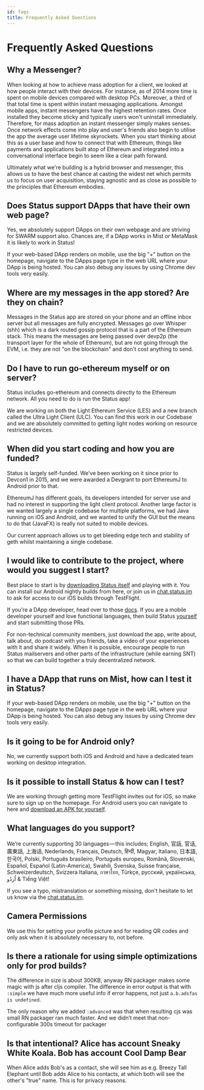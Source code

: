 ```yaml
---
id: faqs
title: Frequently Asked Questions
---
```


# Frequently Asked Questions

## Why a Messenger?
When looking at how to achieve mass adoption for a client, we looked at how people interact with their devices. For instance, as of 2014 more time is spent on mobile devices compared with desktop PCs. Moreover, a third of that total time is spent within instant messaging applications. Amongst mobile apps, instant messengers have the highest retention rates. Once installed they become sticky and typically users won't uninstall immediately. Therefore, for mass adoption an instant messenger simply makes senses. Once network effects come into play and user's friends also begin to utilise the app the average user lifetime skyrockets. When you start thinking about this as a user base and how to connect that with Ethereum, things like payments and applications built atop of Ethereum and integrated into a conversational interface begin to seem like a clear path forward.

Ultimately what we're building is a hybrid browser and messenger, this allows us to have the best chance at casting the widest net which permits us to focus on user acquisition, staying agnostic and as close as possible to the principles that Ethereum embodies.

## Does Status support DApps that have their own web page?
Yes, we absolutely support DApps on their own webpage and are striving for SWARM support also. Chances are, if a DApp works in Mist or MetaMask it is likely to work in Status!

If your web-based DApp renders on mobile, use the big "+" button on the homepage, navigate to the DApps page type in the web URL where your DApp is being hosted. You can also debug any issues by using Chrome dev tools very easily.

## Where are my messages in the app stored? Are they on chain?
Messages in the Status app are stored on your phone and an offline inbox server but all messages are fully encrypted. Messages go over Whisper (shh) which is a dark routed gossip protocol that is a part of the Ethereum stack. This means the messages are being passed over devp2p (the transport layer for the whole of Ethereum), but are not going through the EVM, i.e. they are not "on the blockchain" and don't cost anything to send.

## Do I have to run go-ethereum myself or on server?
Status includes go-ethereum and connects directly to the Ethereum network. All you need to do is run the Status app!

We are working on both the Light Ethereum Service (LES) and a new branch called the Ultra Light Client (ULC). You can find this work in our Codebase and we are absolutely committed to getting light nodes working on resource restricted devices.

## When did you start coding and how you are funded?
Status is largely self-funded. We've been working on it since prior to Devcon1 in 2015, and we were awarded a Devgrant to port EthereumJ to Android prior to that.

EthereumJ has different goals, its developers intended for server use and had no interest in supporting the light client protocol. Another large factor is we wanted largely a single codebase for multiple platforms, we had Java running on iOS and Android, and we wanted to unify the GUI but the means to do that (JavaFX) is really not suited to mobile devices.

Our current approach allows us to get bleeding edge tech and stability of geth whilst maintaining a single codebase.

## I would like to contribute to the project, where would you suggest I start?
Best place to start is by [downloading Status itself](https://status.im/nightly/) and playing with it. You can install our Android nightly builds from here, or join us in [chat.status.im](https://chat.status.im) to ask for access to our iOS builds through TestFlight.

If you're a DApp developer, head over to those [docs](intro_dapps.md). If you are a mobile developer yourself and love functional languages, then build Status [yourself](build_status.md) and start submitting those PRs.

For non-technical community members, just download the app, write about, talk about, do podcast with you friends, take a video of your experiences with it and share it widely. When it is possible, encourage people to run Status mailservers and other parts of the infrastructure (while earning SNT) so that we can build together a truly decentralized network.

## I have a DApp that runs on Mist, how can I test it in Status?
If your web-based DApp renders on mobile, use the big "+" button on the homepage, navigate to the DApps page type in the web URL where your DApp is being hosted. You can also debug any issues by using Chrome dev tools very easily.

## Is it going to be for Android only?
No, we currently support both iOS and Android and have a dedicated team working on desktop integration.

## Is it possible to install Status & how can I test?
We are working through getting more TestFlight invites out for iOS, so make sure to sign up on the homepage. For Android users you can navigate to here and [download an APK for yourself](https://status-im.github.io/nightly/). 

## What languages do you support?
We’re currently supporting 30 languages — this includes; English, 官話, 官话, 廣東話, 上海话, Nederlands, Français, Deutsch, हिन्दी, Magyar, Italiano, 日本語, 한국어, Polski, Português brasileiro, Português europeu, Română, Slovenski, Español, Español (Latin-America), Swahili, Svenska, Suisse française, Schweizerdeutsch, Svizzera Italiana, ภาษาไทย, Türkçe, русский, українська, اُردُو & Tiếng Việt!

If you see a typo, mistranslation or something missing, don't hesitate to let us know via the [chat.status.im](https://chat.status.im).

## Camera Permissions 
We use this for setting your profile picture and for reading QR codes and only ask when it is absolutely necessary to, not before.

## Is there a rationale for using simple optimizations only for prod builds?
The difference in size is about 300KB, anyway RN packager makes some magic with js after cljs compiler. The difference in error output is that with `:simple` we have much more useful info if error happens, not just `a.b.adsfas is undefined`.

The only reason why we added `:advanced` was that when resulting cjs was small RN packager ran much faster. And we didn’t meet that non-configurable 300s timeout for packager

## Is that intentional? Alice has account Sneaky White Koala. Bob has account Cool Damp Bear
When Alice adds Bob's as a contact, she will see him as e.g. Breezy Tall Elephant until Bob adds Alice to his contacts, at which both will see the other's "true" name. This is for privacy reasons.

